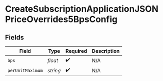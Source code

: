 # CreateSubscriptionApplicationJSONPriceOverrides5BpsConfig


## Fields

| Field              | Type               | Required           | Description        |
| ------------------ | ------------------ | ------------------ | ------------------ |
| `bps`              | *float*            | :heavy_check_mark: | N/A                |
| `perUnitMaximum`   | *string*           | :heavy_check_mark: | N/A                |